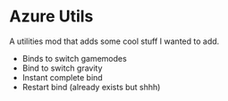 # Azure Utils
A utilities mod that adds some cool stuff I wanted to add.
- Binds to switch gamemodes
- Bind to switch gravity
- Instant complete bind
- Restart bind (already exists but shhh)